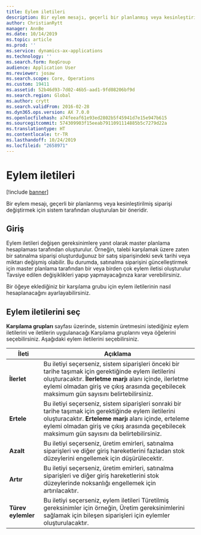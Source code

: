 ```yaml
---
title: Eylem iletileri
description: Bir eylem mesajı, geçerli bir planlanmış veya kesinleştirilmiş siparişi değiştirmek için sistem tarafından oluşturulan bir öneridir.
author: ChristianRytt
manager: AnnBe
ms.date: 10/14/2019
ms.topic: article
ms.prod: ''
ms.service: dynamics-ax-applications
ms.technology: ''
ms.search.form: ReqGroup
audience: Application User
ms.reviewer: josaw
ms.search.scope: Core, Operations
ms.custom: 19411
ms.assetid: 52b46d93-7d02-46b5-aad1-9fd08206bf9d
ms.search.region: Global
ms.author: crytt
ms.search.validFrom: 2016-02-28
ms.dyn365.ops.version: AX 7.0.0
ms.openlocfilehash: a74feeaf61e93ed2802b5f45941d7e15e947b615
ms.sourcegitcommit: 574309903f15eeab7911091114885b5c7279d22a
ms.translationtype: HT
ms.contentlocale: tr-TR
ms.lasthandoff: 10/24/2019
ms.locfileid: "2658971"
---
```

# <a name="action-messages"></a>Eylem iletileri

[!include [banner](../includes/banner.md)]

Bir eylem mesajı, geçerli bir planlanmış veya kesinleştirilmiş siparişi değiştirmek için sistem tarafından oluşturulan bir öneridir.

## <a name="introduction"></a>Giriş

Eylem iletileri değişen gereksinimlere yanıt olarak master planlama hesaplaması tarafından oluşturulur. Örneğin, talebi karşılamak üzere zaten bir satınalma siparişi oluşturduğunuz bir satış siparişindeki sevk tarihi veya miktarı değişmiş olabilir. Bu durumda, satınalma siparişini güncelleştirmek için master planlama tarafından bir veya birden çok eylem iletisi oluşturulur Tavsiye edilen değişiklikleri yapıp yapmayacağınıza karar verebilirsiniz.

Bir öğeye eklediğiniz bir karşılama grubu için eylem iletilerinin nasıl hesaplanacağını ayarlayabilirsiniz.

## <a name="select-action-messages"></a>Eylem iletilerini seç

**Karşılama grupları** sayfası üzerinde, sistemin üretmesini istediğiniz eylem iletilerini ve iletilerin uygulanacağı Karşılama gruplarını veya öğelerini seçebilirsiniz. Aşağıdaki eylem iletilerini seçebilirsiniz.

| İleti             | Açıklama                                                                                                                                                                                                                                              |
|---------------------|----------------------------------------------------------------------------------------------------------------------------------------------------------------------------------------------------------------------------------------------------------|
| **İlerlet**         | Bu iletiyi seçerseniz, sistem siparişleri önceki bir tarihe taşımak için gerektiğinde eylem iletilerini oluşturacaktır. **İlerletme marjı** alanı içinde, ilerletme eylemi olmadan giriş ve çıkış arasında geçebilecek maksimum gün sayısını belirtebilirsiniz. |
| **Ertele**        | Bu iletiyi seçerseniz, sistem siparişleri sonraki bir tarihe taşımak için gerektiğinde eylem iletilerini oluşturacaktır. **Erteleme marjı** alanı içinde, erteleme eylemi olmadan giriş ve çıkış arasında geçebilecek maksimum gün sayısını da belirtebilirsiniz.       |
| **Azalt**        | Bu iletiyi seçerseniz, üretim emirleri, satınalma siparişleri ve diğer giriş hareketlerini fazladan stok düzeylerini engellemek için düşürülecektir.                                                                                                   |
| **Artır**        | Bu iletiyi seçerseniz, üretim emirleri, satınalma siparişleri ve diğer giriş hareketlerini stok düzeylerinde noksanlığı engellemek için artırılacaktır.                                                                                                    |
| **Türev eylemler** | Bu iletiyi seçerseniz, eylem iletileri Türetilmiş gereksinimler için örneğin, Üretim gereksinimlerini sağlamak için bileşen siparişleri için eylemler oluşturulacaktır.                                                                                                   |





